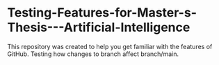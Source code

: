# Testing-Features-for-Master-s-Thesis---Artificial-Intelligence
This repository was created to help you get familiar with the features of GitHub.
Testing how changes to branch affect branch/main.
